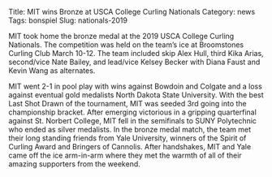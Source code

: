 Title: MIT wins Bronze at USCA College Curling Nationals
Category: news
Tags: bonspiel
Slug: nationals-2019

MIT took home the bronze medal at the 2019 USCA College Curling Nationals.  The competition was held on the team’s ice at Broomstones Curling Club March 10-12.  The team included skip Alex Hull, third Kika Arias, second/vice Nate Bailey, and lead/vice Kelsey Becker with Diana Faust and Kevin Wang as alternates. 

MIT went 2-1 in pool play with wins against Bowdoin and Colgate and a loss against eventual gold medalists North Dakota State University.  With the best Last Shot Drawn of the tournament, MIT was seeded 3rd going into the championship bracket.  After emerging  victorious in a gripping quarterfinal against St. Norbert College, MIT fell in the semifinals to SUNY Polytechnic who ended as silver medalists.  In the bronze medal match, the team met their long standing friends from Yale University, winners of the Spirit of Curling Award and Bringers of Cannolis.  After handshakes, MIT and Yale came off the ice arm-in-arm where they met the warmth of all of their amazing supporters from the weekend.
